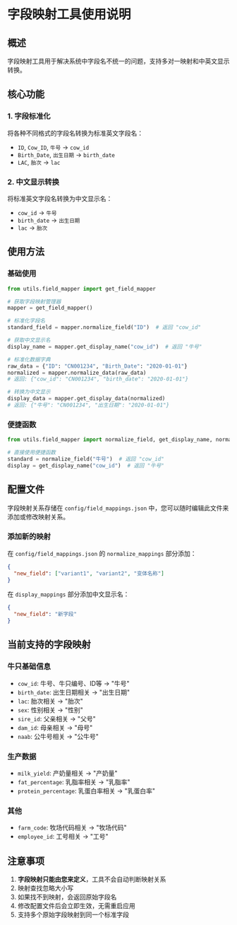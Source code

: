 # 字段映射工具使用说明

## 概述

字段映射工具用于解决系统中字段名不统一的问题，支持多对一映射和中英文显示转换。

## 核心功能

### 1. 字段标准化
将各种不同格式的字段名转换为标准英文字段名：
- `ID`, `Cow_ID`, `牛号` → `cow_id`
- `Birth_Date`, `出生日期` → `birth_date`
- `LAC`, `胎次` → `lac`

### 2. 中文显示转换
将标准英文字段名转换为中文显示名：
- `cow_id` → `牛号`
- `birth_date` → `出生日期`
- `lac` → `胎次`

## 使用方法

### 基础使用
```python
from utils.field_mapper import get_field_mapper

# 获取字段映射管理器
mapper = get_field_mapper()

# 标准化字段名
standard_field = mapper.normalize_field("ID")  # 返回 "cow_id"

# 获取中文显示名
display_name = mapper.get_display_name("cow_id")  # 返回 "牛号"

# 标准化数据字典
raw_data = {"ID": "CN001234", "Birth_Date": "2020-01-01"}
normalized = mapper.normalize_data(raw_data)
# 返回: {"cow_id": "CN001234", "birth_date": "2020-01-01"}

# 转换为中文显示
display_data = mapper.get_display_data(normalized)
# 返回: {"牛号": "CN001234", "出生日期": "2020-01-01"}
```

### 便捷函数
```python
from utils.field_mapper import normalize_field, get_display_name, normalize_data

# 直接使用便捷函数
standard = normalize_field("牛号")  # 返回 "cow_id"
display = get_display_name("cow_id")  # 返回 "牛号"
```

## 配置文件

字段映射关系存储在 `config/field_mappings.json` 中，您可以随时编辑此文件来添加或修改映射关系。

### 添加新的映射
在 `config/field_mappings.json` 的 `normalize_mappings` 部分添加：
```json
{
  "new_field": ["variant1", "variant2", "变体名称"]
}
```

在 `display_mappings` 部分添加中文显示名：
```json
{
  "new_field": "新字段"
}
```

## 当前支持的字段映射

### 牛只基础信息
- `cow_id`: 牛号、牛只编号、ID等 → "牛号"
- `birth_date`: 出生日期相关 → "出生日期"
- `lac`: 胎次相关 → "胎次"
- `sex`: 性别相关 → "性别"
- `sire_id`: 父亲相关 → "父号"
- `dam_id`: 母亲相关 → "母号"
- `naab`: 公牛号相关 → "公牛号"

### 生产数据
- `milk_yield`: 产奶量相关 → "产奶量"
- `fat_percentage`: 乳脂率相关 → "乳脂率"
- `protein_percentage`: 乳蛋白率相关 → "乳蛋白率"

### 其他
- `farm_code`: 牧场代码相关 → "牧场代码"
- `employee_id`: 工号相关 → "工号"

## 注意事项

1. **字段映射只能由您来定义**，工具不会自动判断映射关系
2. 映射查找忽略大小写
3. 如果找不到映射，会返回原始字段名
4. 修改配置文件后会立即生效，无需重启应用
5. 支持多个原始字段映射到同一个标准字段